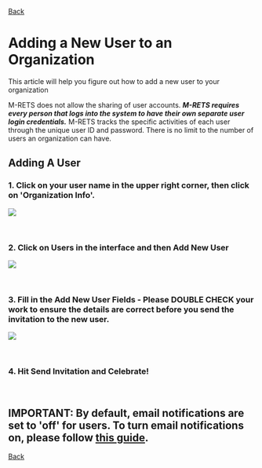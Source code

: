 [Back](https://mrets.github.io/Help/index)

# Adding a New User to an Organization


This article will help you figure out how to add a new user to your organization

M-RETS does not allow the sharing of user accounts. ***M-RETS requires every person that logs into the system to have their own separate user login credentials.*** M-RETS tracks the specific activities of each user through the unique user ID and password. There is no limit to the number of users an organization can have.

## Adding A User


### 1. Click on your user name in the upper right corner, then click on 'Organization Info'.

![](https://github.com/mrets/photos/blob/master/adding_new_user1.gif?raw=true)

<br>

### 2. Click on Users in the interface and then Add New User

![](https://github.com/mrets/photos/blob/master/adding_new_user2.gif?raw=true)

<br>

### 3. Fill in the Add New User Fields - Please DOUBLE CHECK your work to ensure the details are correct before you send the invitation to the new user.

![](https://github.com/mrets/photos/blob/master/adding_new_user3.png?raw=true)

<br>

### 4. Hit Send Invitation and Celebrate!

<br>

## IMPORTANT: By default, email notifications are set to 'off' for users. To turn email notifications on, please follow [this guide](https://mrets.github.io/Help/billing_email_notifications).

[Back](https://mrets.github.io/Help/index)
